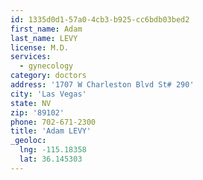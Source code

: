 ```yaml
---
id: 1335d0d1-57a0-4cb3-b925-cc6bdb03bed2
first_name: Adam
last_name: LEVY
license: M.D.
services:
  - gynecology
category: doctors
address: '1707 W Charleston Blvd St# 290'
city: 'Las Vegas'
state: NV
zip: '89102'
phone: 702-671-2300
title: 'Adam LEVY'
_geoloc:
  lng: -115.18358
  lat: 36.145303
---
```

